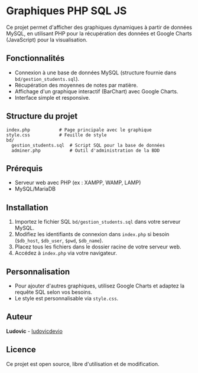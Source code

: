 # Graphiques PHP SQL JS

Ce projet permet d'afficher des graphiques dynamiques à partir de données MySQL, en utilisant PHP pour la récupération des données et Google Charts (JavaScript) pour la visualisation.

## Fonctionnalités
- Connexion à une base de données MySQL (structure fournie dans `bd/gestion_students.sql`).
- Récupération des moyennes de notes par matière.
- Affichage d'un graphique interactif (BarChart) avec Google Charts.
- Interface simple et responsive.

## Structure du projet
```
index.php           # Page principale avec le graphique
style.css           # Feuille de style
bd/
  gestion_students.sql  # Script SQL pour la base de données
  adminer.php           # Outil d'administration de la BDD
```

## Prérequis
- Serveur web avec PHP (ex : XAMPP, WAMP, LAMP)
- MySQL/MariaDB

## Installation
1. Importez le fichier SQL `bd/gestion_students.sql` dans votre serveur MySQL.
2. Modifiez les identifiants de connexion dans `index.php` si besoin (`$db_host`, `$db_user`, `$pwd`, `$db_name`).
3. Placez tous les fichiers dans le dossier racine de votre serveur web.
4. Accédez à `index.php` via votre navigateur.

## Personnalisation
- Pour ajouter d'autres graphiques, utilisez Google Charts et adaptez la requête SQL selon vos besoins.
- Le style est personnalisable via `style.css`.

## Auteur
**Ludovic** - [ludovicdevio](https://github.com/ludovicdevio)


## Licence
Ce projet est open source, libre d'utilisation et de modification.
